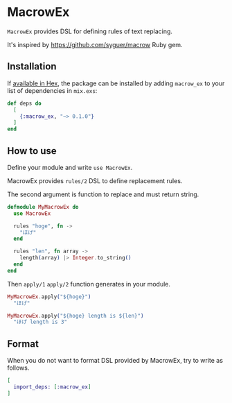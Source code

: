 # MacrowEx

`MacrowEx` provides DSL for defining rules of text replacing.

It's inspired by https://github.com/syguer/macrow Ruby gem.

## Installation

If [available in Hex](https://hex.pm/docs/publish), the package can be installed
by adding `macrow_ex` to your list of dependencies in `mix.exs`:

```elixir
def deps do
  [
    {:macrow_ex, "~> 0.1.0"}
  ]
end
```

## How to use

Define your module and write `use MacrowEx`.

MacrowEx provides `rules/2` DSL to define replacement rules.

The second argument is function to replace and must return string.

```elixir
defmodule MyMacrowEx do
  use MacrowEx

  rules "hoge", fn ->
    "ほげ"
  end

  rules "len", fn array ->
    length(array) |> Integer.to_string()
  end
end
```

Then `apply/1` `apply/2` function generates in your module.

```elixir
MyMacrowEx.apply("${hoge}")
  "ほげ"

MyMacrowEx.apply("${hoge} length is ${len}")
  "ほげ length is 3"
```

## Format

When you do not want to format DSL provided by MacrowEx, try to write as follows.

```elixir
[
  import_deps: [:macrow_ex]
]
```
